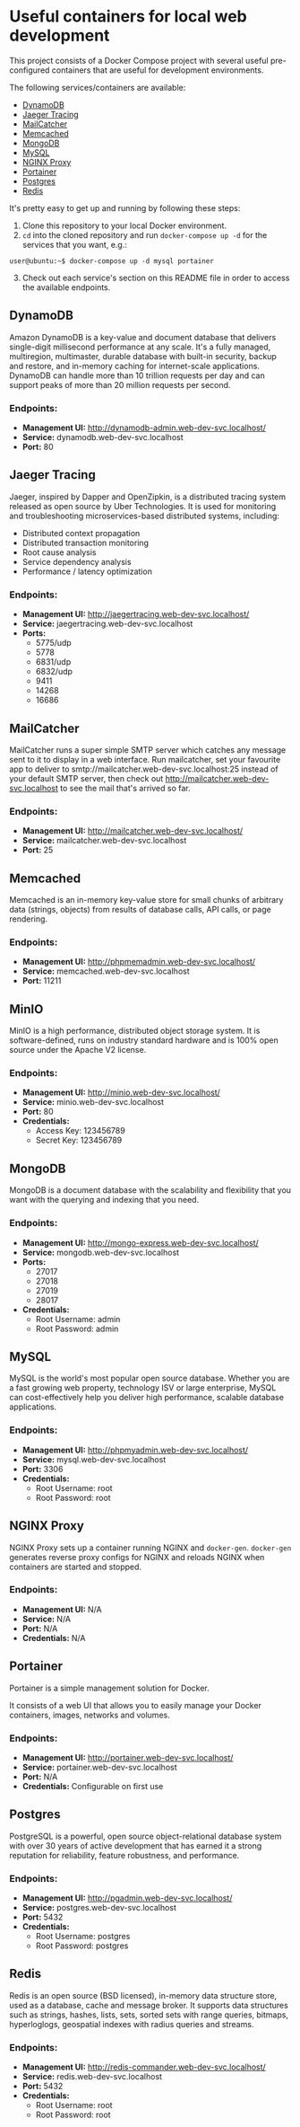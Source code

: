 # Useful containers for local web development

This project consists of a Docker Compose project with several useful
pre-configured containers that are useful for development environments.

The following services/containers are available:

- [DynamoDB](#DynamoDB)
- [Jaeger Tracing](#JaegerTracing)
- [MailCatcher](#MailCatcher)
- [Memcached](#Memcached)
- [MongoDB](#MongoDB)
- [MySQL](#MySQL)
- [NGINX Proxy](#NGINXProxy)
- [Portainer](#Portainer)
- [Postgres](#Postgres)
- [Redis](#Redis)

It's pretty easy to get up and running by following these steps:

1. Clone this repository to your local Docker environment.
2. `cd` into the cloned repository and run `docker-compose up -d` for the services that you want, e.g.:

```
user@ubuntu:~$ docker-compose up -d mysql portainer
```

3. Check out each service's section on this README file in order to access the available endpoints.

## DynamoDB

Amazon DynamoDB is a key-value and document database that delivers single-digit
millisecond performance at any scale. It's a fully managed, multiregion,
multimaster, durable database with built-in security, backup and restore, and
in-memory caching for internet-scale applications. DynamoDB can handle more than
10 trillion requests per day and can support peaks of more than 20 million
requests per second.

### Endpoints:

- **Management UI:** http://dynamodb-admin.web-dev-svc.localhost/
- **Service:** dynamodb.web-dev-svc.localhost
- **Port:** 80

## Jaeger Tracing

Jaeger, inspired by Dapper and OpenZipkin, is a distributed tracing system
released as open source by Uber Technologies. It is used for monitoring and
troubleshooting microservices-based distributed systems, including:

- Distributed context propagation
- Distributed transaction monitoring
- Root cause analysis
- Service dependency analysis
- Performance / latency optimization

### Endpoints:

- **Management UI:** http://jaegertracing.web-dev-svc.localhost/
- **Service:** jaegertracing.web-dev-svc.localhost
- **Ports:**
  - 5775/udp
  - 5778
  - 6831/udp
  - 6832/udp
  - 9411
  - 14268
  - 16686

## MailCatcher

MailCatcher runs a super simple SMTP server which catches any message sent to it
to display in a web interface. Run mailcatcher, set your favourite app to
deliver to smtp://mailcatcher.web-dev-svc.localhost:25 instead of your default
SMTP server, then check out http://mailcatcher.web-dev-svc.localhost to see the
mail that's arrived so far.

### Endpoints:

- **Management UI:** http://mailcatcher.web-dev-svc.localhost/
- **Service:** mailcatcher.web-dev-svc.localhost
- **Port:** 25

## Memcached

Memcached is an in-memory key-value store for small chunks of arbitrary data
(strings, objects) from results of database calls, API calls, or page rendering.

### Endpoints:

- **Management UI:** http://phpmemadmin.web-dev-svc.localhost/
- **Service:** memcached.web-dev-svc.localhost
- **Port:** 11211

## MinIO

MinIO is a high performance, distributed object storage system. It is
software-defined, runs on industry standard hardware and is 100% open source
under the Apache V2 license.

### Endpoints:

- **Management UI:** http://minio.web-dev-svc.localhost/
- **Service:** minio.web-dev-svc.localhost
- **Port:** 80
- **Credentials:**
  - Access Key: 123456789
  - Secret Key: 123456789

## MongoDB

MongoDB is a document database with the scalability and flexibility that you
want with the querying and indexing that you need.

### Endpoints:

- **Management UI:** http://mongo-express.web-dev-svc.localhost/
- **Service:** mongodb.web-dev-svc.localhost
- **Ports:**
  - 27017
  - 27018
  - 27019
  - 28017
- **Credentials:**
  - Root Username: admin
  - Root Password: admin

## MySQL

MySQL is the world's most popular open source database. Whether you are a fast
growing web property, technology ISV or large enterprise, MySQL can
cost-effectively help you deliver high performance, scalable database
applications.

### Endpoints:

- **Management UI:** http://phpmyadmin.web-dev-svc.localhost/
- **Service:** mysql.web-dev-svc.localhost
- **Port:** 3306
- **Credentials:**
  - Root Username: root
  - Root Password: root

## NGINX Proxy

NGINX Proxy sets up a container running NGINX and `docker-gen`. `docker-gen`
generates reverse proxy configs for NGINX and reloads NGINX when containers are
started and stopped.

### Endpoints:

- **Management UI:** N/A
- **Service:** N/A
- **Port:** N/A
- **Credentials:** N/A

## Portainer

Portainer is a simple management solution for Docker.

It consists of a web UI that allows you to easily manage your Docker containers,
images, networks and volumes.

### Endpoints:

- **Management UI:** http://portainer.web-dev-svc.localhost/
- **Service:** portainer.web-dev-svc.localhost
- **Port:** N/A
- **Credentials:** Configurable on first use

## Postgres

PostgreSQL is a powerful, open source object-relational database system with
over 30 years of active development that has earned it a strong reputation for
reliability, feature robustness, and performance.

### Endpoints:

- **Management UI:** http://pgadmin.web-dev-svc.localhost/
- **Service:** postgres.web-dev-svc.localhost
- **Port:** 5432
- **Credentials:**
  - Root Username: postgres
  - Root Password: postgres

## Redis

Redis is an open source (BSD licensed), in-memory data structure store, used as
a database, cache and message broker. It supports data structures such as
strings, hashes, lists, sets, sorted sets with range queries, bitmaps,
hyperloglogs, geospatial indexes with radius queries and streams.

### Endpoints:

- **Management UI:** http://redis-commander.web-dev-svc.localhost/
- **Service:** redis.web-dev-svc.localhost
- **Port:** 5432
- **Credentials:**
  - Root Username: root
  - Root Password: root
